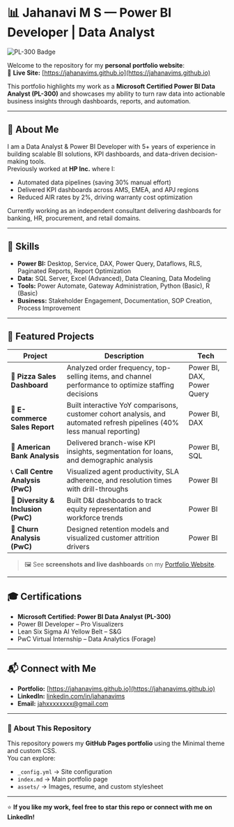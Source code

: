 # 📊 Jahanavi M S — Power BI Developer | Data Analyst

![PL-300 Badge](/assets/pl300.png)

Welcome to the repository for my **personal portfolio website**:  
🔗 **Live Site:** [https://jahanavims.github.io](https://jahanavims.github.io)

This portfolio highlights my work as a **Microsoft Certified Power BI Data Analyst (PL-300)** and showcases my ability to turn raw data into actionable business insights through dashboards, reports, and automation.

---

## 🧾 About Me
I am a Data Analyst & Power BI Developer with 5+ years of experience in building scalable BI solutions, KPI dashboards, and data-driven decision-making tools.  
Previously worked at **HP Inc.** where I:
- Automated data pipelines (saving 30% manual effort)
- Delivered KPI dashboards across AMS, EMEA, and APJ regions
- Reduced AIR rates by 2%, driving warranty cost optimization

Currently working as an independent consultant delivering dashboards for banking, HR, procurement, and retail domains.

---

## 🔧 Skills
- **Power BI:** Desktop, Service, DAX, Power Query, Dataflows, RLS, Paginated Reports, Report Optimization
- **Data:** SQL Server, Excel (Advanced), Data Cleaning, Data Modeling
- **Tools:** Power Automate, Gateway Administration, Python (Basic), R (Basic)
- **Business:** Stakeholder Engagement, Documentation, SOP Creation, Process Improvement

---

## 🚀 Featured Projects
| Project | Description | Tech |
|--------|-------------|------|
| 🍕 **Pizza Sales Dashboard** | Analyzed order frequency, top-selling items, and channel performance to optimize staffing decisions | Power BI, DAX, Power Query |
| 🛒 **E-commerce Sales Report** | Built interactive YoY comparisons, customer cohort analysis, and automated refresh pipelines (40% less manual reporting) | Power BI, DAX |
| 🏦 **American Bank Analysis** | Delivered branch-wise KPI insights, segmentation for loans, and demographic analysis | Power BI, SQL |
| 📞 **Call Centre Analysis (PwC)** | Visualized agent productivity, SLA adherence, and resolution times with drill-throughs | Power BI |
| 👥 **Diversity & Inclusion (PwC)** | Built D&I dashboards to track equity representation and workforce trends | Power BI |
| 🚪 **Churn Analysis (PwC)** | Designed retention models and visualized customer attrition drivers | Power BI |

> 🖼️ See **screenshots and live dashboards** on my [Portfolio Website](https://jahanavims.github.io).

---

## 🎓 Certifications
- **Microsoft Certified: Power BI Data Analyst (PL-300)**  
- Power BI Developer – Pro Visualizers  
- Lean Six Sigma AI Yellow Belt – S&G  
- PwC Virtual Internship – Data Analytics (Forage)

---

## 📬 Connect with Me
- **Portfolio:** [https://jahanavims.github.io](https://jahanavims.github.io)
- **LinkedIn:** [linkedin.com/in/jahanavims](https://linkedin.com/in/jahanavims)
- **Email:** jahxxxxxxxx@gmail.com

---

### 📌 About This Repository
This repository powers my **GitHub Pages portfolio** using the Minimal theme and custom CSS.  
You can explore:
- `_config.yml` → Site configuration  
- `index.md` → Main portfolio page  
- `assets/` → Images, resume, and custom stylesheet  

---

⭐ **If you like my work, feel free to star this repo or connect with me on LinkedIn!**

